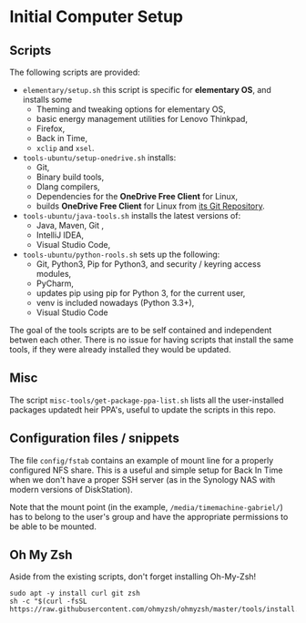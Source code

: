 # Initial Computer Setup
## Scripts
The following scripts are provided:
- `elementary/setup.sh` this script is specific for **elementary OS**, and installs some 
    - Theming and tweaking options for elementary OS, 
    - basic energy management utilities for Lenovo Thinkpad, 
    - Firefox,
    - Back in Time, 
    - `xclip` and `xsel`.
- `tools-ubuntu/setup-onedrive.sh` installs:
    - Git,
    - Binary build tools,
    - Dlang compilers,
    - Dependencies for the **OneDrive Free Client** for Linux, 
    - builds **OneDrive Free Client** for Linux from [its Git Repository](https://github.com/abraunegg/onedrive.git).
- `tools-ubuntu/java-tools.sh` installs the latest versions of: 
    - Java, Maven, Git ,
    - IntelliJ IDEA,
    - Visual Studio Code,
- `tools-ubuntu/python-rools.sh` sets up the following:
    - Git, Python3, Pip for Python3, and security / keyring access modules,
    - PyCharm,
    - updates pip using pip for Python 3, for the current user,
    - venv is included nowadays (Python 3.3+),
    - Visual Studio Code

The goal of the tools scripts are to be self contained and independent betwen each other. There is no issue for having scripts that install the same tools, if they were already installed they would be updated.

## Misc
The script `misc-tools/get-package-ppa-list.sh` lists all the user-installed packages updatedt
heir PPA's, useful to update the scripts in this repo.

## Configuration files / snippets
The file `config/fstab` contains an example of mount line for a properly configured NFS share. This is a useful and simple setup for Back In Time when we don't have a proper SSH server (as in the Synology NAS with modern versions of DiskStation).

Note that the mount point (in the example, `/media/timemachine-gabriel/`) has to belong to the user's group and have the appropriate permissions to be able to be mounted.

## Oh My Zsh
Aside from the existing scripts, don't forget installing Oh-My-Zsh!
```
sudo apt -y install curl git zsh
sh -c "$(curl -fsSL https://raw.githubusercontent.com/ohmyzsh/ohmyzsh/master/tools/install.sh)"
```